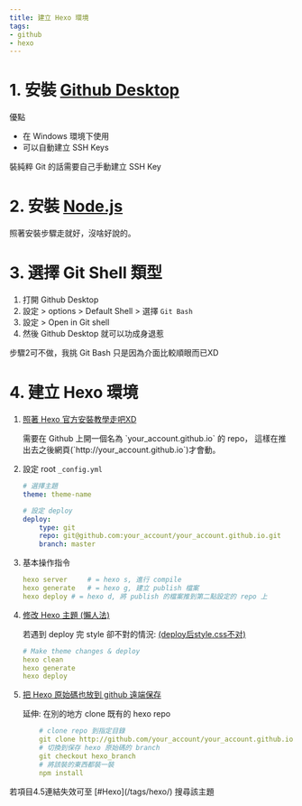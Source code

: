 ```yaml
---
title: 建立 Hexo 環境
tags:
- github
- hexo
---
```


# 1. 安裝 [Github Desktop](https://desktop.github.com/)

優點
- 在 Windows 環境下使用
- 可以自動建立 SSH Keys

<div class="tip">
	裝純粹 Git 的話需要自己手動建立 SSH Key
</div>

<!-- more -->

# 2. 安裝 [Node.js](https://nodejs.org/en/)

照著安裝步驟走就好，沒啥好說的。


# 3. 選擇 Git Shell 類型

1. 打開 Github Desktop
2. 設定 > options > Default Shell > 選擇 `Git Bash`
3. 設定 > Open in Git shell
4. 然後 Github Desktop 就可以功成身退惹

<div class="tip">
	步驟2可不做，我挑 Git Bash 只是因為介面比較順眼而已XD
</div>

# 4. 建立 Hexo 環境

1. [照著 Hexo 官方安裝教學走吧XD](https://hexo.io/zh-tw/docs/)
	<div class="tip">
		需要在 Github 上開一個名為 `your_account.github.io` 的 repo，
		這樣在推出去之後網頁(`http://your_account.github.io`)才會動。
	</div>

2. 設定 root `_config.yml`
	``` yml
	# 選擇主題
	theme: theme-name

	# 設定 deploy
	deploy:
	    type: git
	    repo: git@github.com:your_account/your_account.github.io.git
	    branch: master
	```
3. 基本操作指令
	``` yml
	hexo server 	# = hexo s, 進行 compile
	hexo generate 	# = hexo g, 建立 publish 檔案
	hexo deploy	# = hexo d, 將 publish 的檔案推到第二點設定的 repo 上
	```

4. [修改 Hexo 主題 (懶人法)](../modify-hexo-themes)

	若遇到 deploy 完 style 卻不對的情況: [(deploy后style.css不对)](https://github.com/hexojs/hexo/issues/579)

	``` yml
	# Make theme changes & deploy
	hexo clean
	hexo generate
	hexo deploy
	```



5. [把 Hexo 原始碼也放到 github 遠端保存](../keep-hexo-source-in-github)

	延伸: 在別的地方 clone 既有的 hexo repo

	``` yml
		# clone repo 到指定目錄
		git clone http://github.com/your_account/your_account.github.io target_dir
		# 切換到保存 hexo 原始碼的 branch
		git checkout hexo_branch
		# 將該裝的東西都裝一裝
		npm install
	```

<div class="tip">
若項目4.5連結失效可至 [#Hexo](/tags/hexo/) 搜尋該主題
</div>
